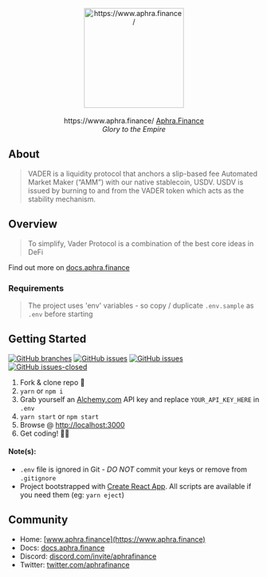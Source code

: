 <p align="center">
  <a href="http://wwws.aphra.finance/" target="_blank">
    <img src="https://cdn.discordapp.com/attachments/927304216706433075/931353723182145586/aphra_transparent.png" alt="https://www.aphra.finance/" width="200" align="center" />
  </a>
  <br /><br />https://www.aphra.finance/
  <a href="https://www.aphra.finance/" target="_blank">Aphra.Finance</a>
  <br />
  <i>Glory to the Empire</i>
</p>

## About

> VADER is a liquidity protocol that anchors a slip-based fee Automated Market Maker (“AMM”) with our native stablecoin, USDV.
> USDV is issued by burning to and from the VADER token which acts as the stability mechanism.

## Overview

> To simplify, Vader Protocol is a combination of the best core ideas in DeFi

Find out more on [docs.aphra.finance](https://docs.aphra.finance)

<!-- ![credit:@viccccx1](https://raw.githubusercontent.com/vetherasset/branding/main/materials/vader-liquidity-protocol-infograph.png) -->

### Requirements

> The project uses 'env' variables - so copy / duplicate `.env.sample` as `.env` before starting

## Getting Started

[![GitHub branches](https://badgen.net/github/branches/AphraFinance/aphra-dapp)](https://github.com/AphraFinance/aphra-dapp/)
[![GitHub issues](https://badgen.net/github/issues/AphraFinance/aphra-dapp/)](https://github.com/AphraFinance/aphra-dapp/issues/)
[![GitHub issues](https://img.shields.io/github/issues/AphraFinance/aphra-dapp)](https://github.com/AphraFinance/aphra-dapp/issues)
[![GitHub issues-closed](https://img.shields.io/github/issues-closed/AphraFinance/aphra-dapp)](https://github.com/AphraFinance/aphra-dapp/issues?q=is%3Aissue+is%3Aclosed)

1. Fork & clone repo 🍴
2. `yarn` or `npm i`
3. Grab yourself an [Alchemy.com](https://www.youtube.com/watch?v=tfggWxfG9o0) API key and replace `YOUR_API_KEY_HERE` in `.env`
4. `yarn start` or `npm start`
5. Browse @ [http://localhost:3000](http://localhost:3000)
6. Get coding! 🚀🍪

#### Note(s):

- `.env` file is ignored in Git - _DO NOT_ commit your keys or remove from `.gitignore`
- Project bootstrapped with [Create React App](https://github.com/facebook/create-react-app). All scripts are available if you need them (eg: `yarn eject`)

## Community

- Home: [www.aphra.finance](https://www.aphra.finance)
- Docs: [docs.aphra.finance](https://docs.aphra.finance)
- Discord: [discord.com/invite/aphrafinance](https://discord.com/invite/aphrafinance)
- Twitter: [twitter.com/aphrafinance](https://twitter.com/aphrafinance)

